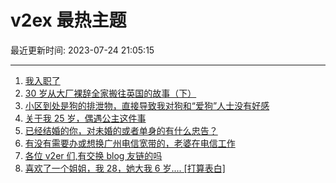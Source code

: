 # v2ex 最热主题

最近更新时间: 2023-07-24 21:05:15

--- 
1. [我入职了](https://www.v2ex.com/t/959084) 
2. [30 岁从大厂裸辞全家搬往英国的故事（下）](https://www.v2ex.com/t/959091) 
3. [小区到处是狗的排泄物，直接导致我对狗和“爱狗”人士没有好感](https://www.v2ex.com/t/959099) 
4. [关于我 25 岁，偶遇公主这件事](https://www.v2ex.com/t/959112) 
5. [已经结婚的你，对未婚的或者单身的有什么忠告？](https://www.v2ex.com/t/959198) 
6. [有没有需要办或想换广州电信宽带的，老婆在电信工作](https://www.v2ex.com/t/959100) 
7. [各位 v2er 们,有交换 blog 友链的吗](https://www.v2ex.com/t/959167) 
8. [喜欢了一个姐姐，我 28，她大我 6 岁.... [打算表白]](https://www.v2ex.com/t/959145) 
